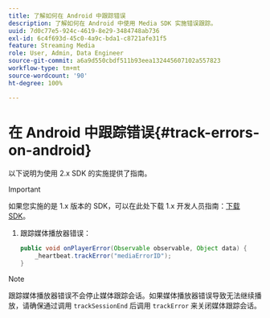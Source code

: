 ```yaml
---
title: 了解如何在 Android 中跟踪错误
description: 了解如何在 Android 中使用 Media SDK 实施错误跟踪。
uuid: 7d0c77e5-924c-4619-8e29-3484748ab736
exl-id: 6c4f693d-45c0-4a9c-bda1-c8721afe31f5
feature: Streaming Media
role: User, Admin, Data Engineer
source-git-commit: a6a9d550cbdf511b93eea132445607102a557823
workflow-type: tm+mt
source-wordcount: '90'
ht-degree: 100%

---
```


# 在 Android 中跟踪错误{#track-errors-on-android}

以下说明为使用 2.x SDK 的实施提供了指南。

>[!IMPORTANT]
>
>如果您实施的是 1.x 版本的 SDK，可以在此处下载 1.x 开发人员指南：[下载 SDK](/help/getting-started/download-sdks.md)。

1. 跟踪媒体播放器错误：

   ```java
   public void onPlayerError(Observable observable, Object data) {  
       _heartbeat.trackError("mediaErrorID");
   }
   ```

>[!NOTE]
>
>跟踪媒体播放器错误不会停止媒体跟踪会话。如果媒体播放器错误导致无法继续播放，请确保通过调用 `trackSessionEnd` 后调用 `trackError` 来关闭媒体跟踪会话。
